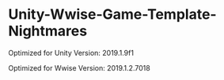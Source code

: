 # Unity-Wwise-Game-Template-Nightmares

Optimized for Unity Version: 
2019.1.9f1

Optimized for Wwise Version: 
2019.1.2.7018
